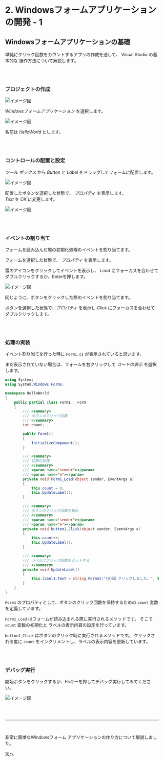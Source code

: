 # 2. Windowsフォームアプリケーションの開発 - 1

## Windowsフォームアプリケーションの基礎

単純にクリック回数をカウントするアプリの作成を通して、
Visual Studio の基本的な 操作方法について解説します。

<br><br>

### プロジェクトの作成

![イメージ図](images/c1-5.JPG)

*Windowsフォームアプリケーション* を選択します。

![イメージ図](images/c2-1.JPG)

名前は *HelloWorld* とします。

<br><br>

### コントロールの配置と設定

*ツール ボックス* から *Button* と *Label* をドラッグしてフォームに配置します。

![イメージ図](images/c2-2.JPG)


配置したボタンを選択した状態で、 *プロパティ* を表示します。  
*Text* を *OK* に変更します。

![イメージ図](images/c2-3.JPG)

<br><br>

### イベントの割り当て

フォームを読み込んだ際の初期化処理のイベントを割り当てます。

フォームを選択した状態で、 *プロパティ* を表示します。

雷のアイコンをクリックしてイベントを表示し、 *Load* にフォーカスを合わせて
ダブルクリックするか、Enterを押します。

![イメージ図](images/c2-4.JPG)

同じように、ボタンをクリックした際のイベントを割り当てます。

ボタンを選択した状態で、*プロパティ* を表示し
*Click* にフォーカスを合わせてダブルクリックします。

<br><br>

### 処理の実装

イベント割り当てを行った時に `Form1.cs` が表示されていると思います。

まだ表示されていない場合は、フォームを右クリックして *コードの表示* を選択します。

```cs
using System;
using System.Windows.Forms;

namespace HelloWorld
{
    public partial class Form1 : Form
    {
        /// <summary>
        /// ボタンのクリック回数
        /// </summary>
        int count;

        public Form1()
        {
            InitializeComponent();
        }

        /// <summary>
        /// 初期化処理
        /// </summary>
        /// <param name="sender"></param>
        /// <param name="e"></param>
        private void Form1_Load(object sender, EventArgs e)
        {
            this.count = 0;
            this.UpdateLabel();
        }

        /// <summary>
        /// ボタンのクリック回数を集計
        /// </summary>
        /// <param name="sender"></param>
        /// <param name="e"></param>
        private void button1_Click(object sender, EventArgs e)
        {
            this.count++;
            this.UpdateLabel();
        }

        /// <summary>
        /// ラベルにクリック回数をセットする
        /// </summary>
        private void UpdateLabel()
        {
            this.label1.Text = string.Format("{0}回 クリックしました。", this.count);
        }
    }
}

```

`Form1` のプロパティとして、ボタンのクリック回数を保持するための `count` 変数を定義しています。

`Form1_Load` はフォームが読み込まれる際に実行されるメソッドです。
そこで `count` 変数の初期化と ラベルの表示内容の設定を行っています。

`button1_Click` はボタンのクリック時に実行されるメソッドです。
クリックされる度に `count` をインクリメントし、ラベルの表示内容を更新しています。

<br><br>

### デバッグ実行

開始ボタンをクリックするか、F5キーを押してデバッグ実行してみてください。

![イメージ図](images/c2-5.JPG)

<br><br>

------

<br>

非常に簡単なWindowsフォーム アプリケーションの作り方について解説しました。


[次へ](./classic-003.html)

<br>
